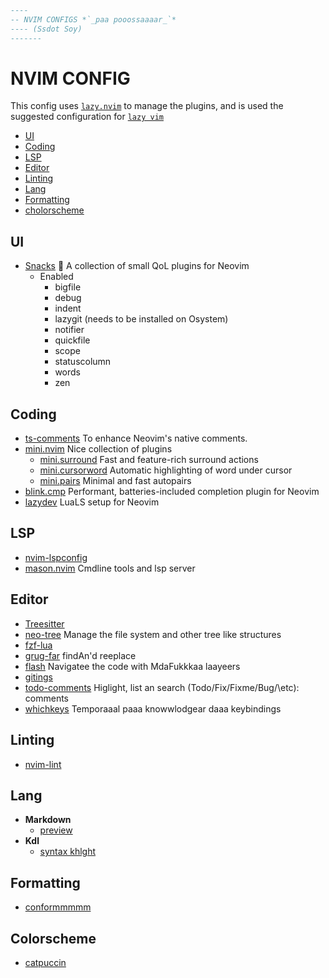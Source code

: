```lua
----
-- NVIM CONFIGS *`_paa pooossaaaar_`*
---- (Ssdot Soy)
-------
```

# NVIM CONFIG


This config uses [`lazy.nvim`](https://github.com/folke/lazy.nvim) to manage the plugins, and is used the suggested configuration for [`lazy vim`](http://www.lazyvim.org/#-learn)

- [UI](#ui)
- [Coding](#coding)
- [LSP](#lsp)
- [Editor](#editor)
- [Linting](#linting)
- [Lang](#lang)
- [Formatting](#formatting)
- [cholorscheme](#colorscheme)




## UI

- [Snacks](https://github.com/folke/snacks.nvim) 🍿 A collection of small QoL plugins for Neovim
  - Enabled
    - bigfile
    - debug
    - indent
    - lazygit (needs to be installed on Osystem)
    - notifier
    - quickfile
    - scope
    - statuscolumn
    - words
    - zen

## Coding

- [ts-comments](https://github.com/folke/ts-comments.nvim) To enhance Neovim's native comments.
- [mini.nvim](https://github.com/echasnovski/mini.nvim) Nice collection of plugins
    - [mini.surround](https://github.com/echasnovski/mini.nvim/blob/main/readmes/mini-surround.md) Fast and feature-rich surround actions
    - [mini.cursorword](https://github.com/echasnovski/mini.nvim/blob/main/readmes/mini-cursorword.md)  Automatic highlighting of word under cursor
    - [mini.pairs](https://github.com/echasnovski/mini.nvim/blob/main/readmes/mini-pairs.md) Minimal and fast autopairs
- [blink.cmp](https://github.com/Saghen/blink.cmp) Performant, batteries-included completion plugin for Neovim
- [lazydev](https://github.com/folke/lazydev.nvim) LuaLS setup for Neovim

## LSP

- [nvim-lspconfig](https://github.com/neovim/nvim-lspconfig)
- [mason.nvim](https://github.com/williamboman/mason.nvim) Cmdline tools and lsp server

## Editor

- [Treesitter](https://github.com/nvim-treesitter/nvim-treesitter)
- [neo-tree](https://github.com/nvim-neo-tree/neo-tree.nvim) Manage the file system and other tree like structures
- [fzf-lua](https://github.com/ibhagwan/fzf-lua)
- [grug-far](https://github.com/MagicDuck/grug-far.nvim) findAn'd reeplace
- [flash](https://github.com/folke/flash.nvim) Navigatee the code with MdaFukkkaa laayeers
- [gitings](https://github.com/lewis6991/gitsigns.nvim)
- [todo-comments](https://github.com/folke/todo-comments.nvim) Higlight, list an search (Todo/Fix/Fixme/Bug/\etc): comments
- [whichkeys](https://github.com/folke/which-key.nvim) Temporaaal paaa knowwlodgear daaa keybindings

## Linting

- [nvim-lint](https://github.com/mfussenegger/nvim-lint)


## Lang

- **Markdown**
    - [preview](https://github.com/iamcco/markdown-preview.nvim)
- **Kdl**
    - [syntax khlght](https://github.com/imsnif/kdl.vim)


## Formatting

- [conformmmmm](https://github.com/stevearc/conform.nvim)

## Colorscheme

- [catpuccin](https://github.com/catppuccin/nvim)
